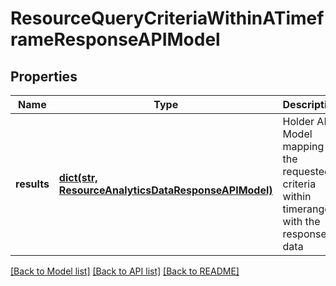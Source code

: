 # ResourceQueryCriteriaWithinATimeframeResponseAPIModel

## Properties
Name | Type | Description | Notes
------------ | ------------- | ------------- | -------------
**results** | [**dict(str, ResourceAnalyticsDataResponseAPIModel)**](ResourceAnalyticsDataResponseAPIModel.md) | Holder API Model mapping the requested criteria within timerange with the response data | [optional] 

[[Back to Model list]](../README.md#documentation-for-models) [[Back to API list]](../README.md#documentation-for-api-endpoints) [[Back to README]](../README.md)


